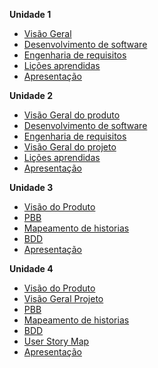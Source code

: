 <!---
**Projeto**

  - [Sptrints](docs/sprints.md)
-->

**Unidade 1**

- [Visão Geral](docs/Unidade_1/visaoGeral.md)
- [Desenvolvimento de software](docs/Unidade_1/devDeSoftware.md)
- [Engenharia de requisitos](docs/Unidade_1/engDeRequisitos.md)
- [Lições aprendidas](docs/Unidade_1/licoesAprendidas.md)
- [Apresentação](docs/Unidade_1/apresentacao.md)

**Unidade 2**

- [Visão Geral do produto](docs/Unidade_2/visaoGeral.md)
- [Desenvolvimento de software](docs/Unidade_2/devDeSoftware.md)
- [Engenharia de requisitos](docs/Unidade_2/engDeRequisitos.md)
- [Visão Geral do projeto](docs/Unidade_2/visaoGeralProjeto.md)
- [Lições aprendidas](docs/Unidade_2/licoesAprendidasUnidade2.md)
- [Apresentação](docs/Unidade_2/apresentacao.md)

**Unidade 3**

- [Visão do Produto](docs/Unidade_3/visaoGeralProduto.md)
- [PBB](docs/Unidade_3/pbb.md)
- [Mapeamento de historias](docs/Unidade_3/mapeamentodehistorias.md)
- [BDD](docs/Unidade_3/bdd.md)
- [Apresentação](docs/Unidade_3/apresentacao.md)

**Unidade 4**

- [Visão do Produto](docs/Unidade_4/visaoGeralProduto.md)
- [Visão Geral Projeto](docs/Unidade_4/visaoGeralProjeto.md)
- [PBB](docs/Unidade_4/pbb.md)
- [Mapeamento de historias](docs/Unidade_4/mapeamentodehistorias.md)
- [BDD](docs/Unidade_4/bdd.md)
- [User Story Map](docs/Unidade_4/usm.md)
- [Apresentação](docs/Unidade_4/apresentacao4.md)